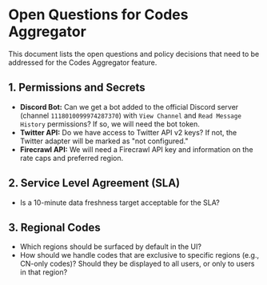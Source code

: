 # Open Questions for Codes Aggregator

This document lists the open questions and policy decisions that need to be addressed for the Codes Aggregator feature.

## 1. Permissions and Secrets

*   **Discord Bot:** Can we get a bot added to the official Discord server (channel `1118010099974287370`) with `View Channel` and `Read Message History` permissions? If so, we will need the bot token.
*   **Twitter API:** Do we have access to Twitter API v2 keys? If not, the Twitter adapter will be marked as "not configured."
*   **Firecrawl API:** We will need a Firecrawl API key and information on the rate caps and preferred region.

## 2. Service Level Agreement (SLA)

*   Is a 10-minute data freshness target acceptable for the SLA?

## 3. Regional Codes

*   Which regions should be surfaced by default in the UI?
*   How should we handle codes that are exclusive to specific regions (e.g., CN-only codes)? Should they be displayed to all users, or only to users in that region?
